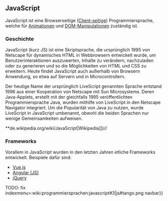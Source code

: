## JavaScript
JavaScript ist eine Browserseitige ([Client-seitige](/de/wiki/server-_und_client-seitig)) Programmiersprache, welche für [Animationen](http://anime-js.com/) und [DOM-Manipulationen](/de/wiki/divers/dom) zuständig ist.





### Geschichte
JavaScript (kurz JS) ist eine Skriptsprache, die ursprünglich 1995 von Netscape für dynamisches HTML in Webbrowsern entwickelt wurde, um Benutzerinteraktionen auszuwerten, Inhalte zu verändern, nachzuladen oder zu generieren und so die Möglichkeiten von HTML und CSS zu erweitern. Heute findet JavaScript auch außerhalb von Browsern Anwendung, so etwa auf Servern und in Microcontrollern.





Der heutige Name der ursprünglich LiveScript genannten Sprache entstand 1996 aus einer Kooperation von Netscape mit Sun Microsystems. Deren Java-Applets, erstellt mit der gleichfalls 1995 veröffentlichten Programmiersprache Java, wurden mithilfe von LiveScript in den Netscape Navigator integriert. Um die Popularität von Java zu nutzen, wurde LiveScript in JavaScript umbenannt, obwohl die beiden Sprachen nur wenige Gemeinsamkeiten aufweisen.


**de.wikipedia.org/wiki/JavaScript|Wikipedia]])// 





### Frameworks
Vorallem in JavaScript wurden in den letzten Jahren etliche Frameworks entwickelt. Beispiele dafür sind:
  * [Vue.js](https://vuejs.org/)
  * [Angular (JS)](https://angular.io/)
  * [jQuery](/de/wiki/programmiersprachen/javascript/jquery)

TODO: fix indexmenu>:wiki:programmiersprachen:javascript#3|js#tango.png navbar}}
